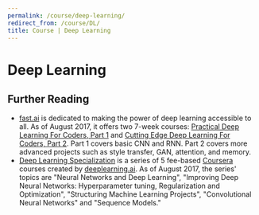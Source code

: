 ```yaml
---
permalink: /course/deep-learning/
redirect_from: /course/DL/
title: Course | Deep Learning
---
```

# Deep Learning

## Further Reading

* [fast.ai](http://www.fast.ai/) is dedicated to making the power of deep learning accessible to all. As of August 2017, it offers two 7-week courses: [Practical Deep Learning For Coders, Part 1](http://course.fast.ai/) and [Cutting Edge Deep Learning For Coders, Part 2](http://course.fast.ai/part2.html). Part 1 covers basic CNN and RNN. Part 2 covers more advanced projects such as style transfer, GAN, attention, and memory.
* [Deep Learning Specialization](https://www.coursera.org/specializations/deep-learning) is a series of 5 fee-based [Coursera](https://www.coursera.org/) courses created by [deeplearning.ai](https://www.deeplearning.ai/). As of August 2017, the series' topics are "Neural Networks and Deep Learning", "Improving Deep Neural Networks: Hyperparameter tuning, Regularization and Optimization", "Structuring Machine Learning Projects", "Convolutional Neural Networks" and "Sequence Models."


